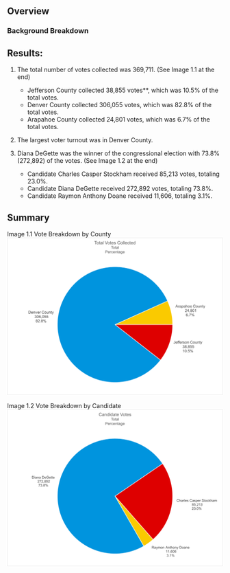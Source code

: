 ## Overview
### **Background Breakdown**

## Results:
1. The total number of votes collected was 369,711. (See Image 1.1 at the end)
   - Jefferson County collected 38,855 votes**, which was 10.5% of the total votes.
   - Denver County collected 306,055 votes, which was 82.8% of the total votes.
   - Arapahoe County collected 24,801 votes, which was 6.7% of the total votes.

2. The largest voter turnout was in Denver County.

3. Diana DeGette was the winner of the congressional election with 73.8% (272,892) of the votes. (See Image 1.2 at the end)

   - Candidate Charles Casper Stockham received 85,213 votes, totaling 23.0%.
   - Candidate Diana DeGette received 272,892 votes, totaling 73.8%.
   - Candidate Raymon Anthony Doane received 11,606, totaling 3.1%.

## Summary


Image 1.1 Vote Breakdown by County
![Total Votes Pie Chart](https://github.com/ltkdobbs/election_analysis/blob/main/Resources/Total%20Votes%20Pie%20Chart.png)

Image 1.2 Vote Breakdown by Candidate
![Candidate Votes Pie Chart](https://github.com/ltkdobbs/election_analysis/blob/main/Resources/Candidate%20Votes%20Pie%20Chart.png)
